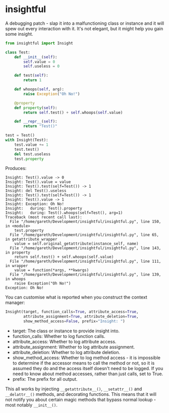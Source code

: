 insightful
==========

A debugging patch - slap it into a malfunctioning class or instance and it will
spew out every interaction with it. It's not elegant, but it might help you
gain some insight.

```python
from insightful import Insight

class Test:
    def __init__(self):
        self.value = 0
        self.useless = 0

    def test(self):
        return 1

    def whoops(self, arg):
        raise Exception("Oh No!")

    @property
    def property(self):
        return self.test() + self.whoops(self.value)

    def __repr__(self):
        return "Test()"

test = Test()
with Insight(Test):
    test.value += 1
    test.test()
    del test.useless
    test.property
```

Produces:

```
Insight: Test().value -> 0
Insight: Test().value = value
Insight: Test().test(self=Test()) -> 1
Insight: del Test().useless
Insight: Test().test(self=Test()) -> 1
Insight: Test().value -> 1
Insight: Exception: Oh No!
Insight:   during: Test().property
Insight:   during: Test().whoops(self=Test(), arg=1)
Traceback (most recent call last):
  File "/home/gareth/Development/insightful/insightful.py", line 150, in <module>
    test.property
  File "/home/gareth/Development/insightful/insightful.py", line 65, in getattribute_wrapper
    value = self.original_getattribute(instance_self, name)
  File "/home/gareth/Development/insightful/insightful.py", line 143, in property
    return self.test() + self.whoops(self.value)
  File "/home/gareth/Development/insightful/insightful.py", line 111, in wrapper
    value = function(*args, **kwargs)
  File "/home/gareth/Development/insightful/insightful.py", line 139, in whoops
    raise Exception("Oh No!")
Exception: Oh No!
```

You can customise what is reported when you construct the context manager:

```python
Insight(target, function_calls=True, attribute_access=True,
        attribute_assignment=True, attribute_deletion=True,
        show_method_access=False, prefix="Insight: ")
```

 * target: The class or instance to provide insight into.
 * function_calls: Whether to log function calls.
 * attribute_access: Whether to log attribute access.
 * attribute_assignment: Whether to log attribute assignment.
 * attribute_deletion: Whether to log attribute deletion.
 * show_method_access: Whether to log method access - it is
   impossible to determine if the accessor means to call the method or not, so
   it is assumed they do and the access itself doesn't need to be logged. If you
   need to know about method accesses, rather than just calls, set to True.
 * prefix: The prefix for all output.

This all works by injecting `__getattribute__()`, `__setattr__()` and
`__delattr__()` methods, and decorating functions. This means that it will not
notify you about certain magic methods that bypass normal lookup - most notably
`__init__()`.
